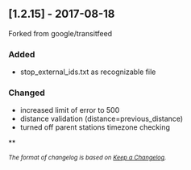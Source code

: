 ## [1.2.15] - 2017-08-18
Forked from google/transitfeed
### Added
- stop_external_ids.txt as recognizable file
### Changed
- increased limit of error to 500
- distance validation (distance=previous_distance)
- turned off parent stations timezone checking

**

<sub>*The format of changelog is based on [Keep a Changelog](http://keepachangelog.com/).*</sub>
